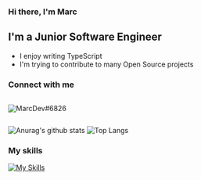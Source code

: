 ### Hi there, I'm Marc

## I'm a Junior Software Engineer

- I enjoy writing TypeScript
- I'm trying to contribute to many Open Source projects

### Connect with me

<div style="display: flex; align-items: center;">
  <img src="https://img.shields.io/badge/Discord-%235865F2.svg?style=for-the-badge&logo=discord&logoColor=white" /> 
  <p>MarcDev#6826</p>
</div>

![Anurag's github stats](https://github-readme-stats.vercel.app/api?username=MarcWebDev&show_icons=true&theme=tokyonight&hide_border=true)
![Top Langs](https://github-readme-stats.vercel.app/api/top-langs/?username=MarcWebDev&show_icons=true&theme=tokyonight&layout=compact&hide_border=true)

### My skills

[![My Skills](https://skillicons.dev/icons?i=ts,js,html,css,figma,express,mongodb,nextjs,nodejs,react,sass)](https://skillicons.dev)
